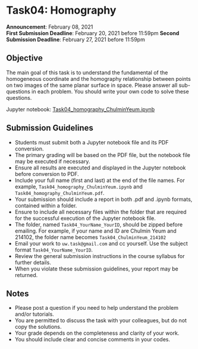 # Task04: Homography

**Announcement**: February 08, 2021        
**First Submission Deadline**: February 20, 2021 before 11:59pm
**Second Submission Deadline**: February 27, 2021 before 11:59pm        

## Objective
The main goal of this task is to understand the fundamental of the homogeneous coordinate and the homography relationship between points on two images of the same planar surface in space. Please answer all sub-questions in each problem. You should write your own code to solve these questions. 

Jupyter notebook: [Task04_homography_ChulminYeum.ipynb](Task04_homography_ChulminYeum.ipynb)

## Submission Guidelines
* Students must submit both a Jupyter notebook file and its PDF conversion.
* The primary grading will be based on the PDF file, but the notebook file may be executed if necessary.
* Ensure all results are executed and displayed in the Jupyter notebook before conversion to PDF. 
* Include your full name (first and last) at the end of the file names. For example, `Task04_homography_ChulminYeum.ipynb` and `Task04_homography_ChulminYeum.pdf`.
* Your submission should include a report in both .pdf and .ipynb formats, contained within a folder. 
* Ensure to include all necessary files within the folder that are required for the successful execution of the Jupyter notebook file.
* The folder, named `Task04_YourName_YourID`, should be zipped before emailing. For example, if your name and ID are Chulmin Yeum and 214102, the folder name becomes `Task04_ChulminYeum_214102`
* Email your work to `uw.task@gmail.com` and cc yourself. Use the subject format `Task04_YourName_YourID`.
* Review the general submission instructions in the course syllabus for further details.
* When you violate these submission guidelines, your report may be returned. 


## Notes
* Please post a question if you need to help understand the problem and/or tutorials. 
* You are permitted to discuss the task with your colleagues, but do not copy the solutions.     
* Your grade depends on the completeness and clarity of your work.  
* You should include clear and concise comments in your codes.  